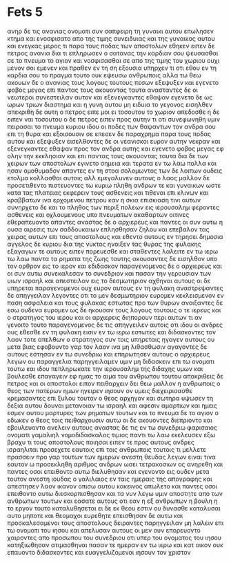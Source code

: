 # Fets 5
ανηρ δε τις ανανιας ονοματι συν σαπφειρη τη γυναικι αυτου επωλησεν κτημα 
και ενοσφισατο απο της τιμης συνειδυιας και της γυναικος αυτου και ενεγκας μερος τι παρα τους ποδας των αποστολων εθηκεν
ειπεν δε πετρος ανανια δια τι επληρωσεν ο σατανας την καρδιαν σου ψευσασθαι σε το πνευμα το αγιον και νοσφισασθαι σε απο της τιμης του χωριου
ουχι μενον σοι εμενεν και πραθεν εν τη ση εξουσια υπηρχεν τι οτι εθου εν τη καρδια σου το πραγμα τουτο ουκ εψευσω ανθρωποις αλλα τω θεω
ακουων δε ο ανανιας τους λογους τουτους πεσων εξεψυξεν και εγενετο φοβος μεγας επι παντας τους ακουοντας ταυτα
ανασταντες δε οι νεωτεροι συνεστειλαν αυτον και εξενεγκαντες εθαψαν 
εγενετο δε ως ωρων τριων διαστημα και η γυνη αυτου μη ειδυια το γεγονος εισηλθεν
απεκριθη δε αυτη ο πετρος ειπε μοι ει τοσουτου το χωριον απεδοσθε η δε ειπεν ναι τοσουτου
ο δε πετρος ειπεν προς αυτην τι οτι συνεφωνηθη υμιν πειρασαι το πνευμα κυριου ιδου οι ποδες των θαψαντων τον ανδρα σου επι τη θυρα και εξοισουσιν σε
επεσεν δε παραχρημα παρα τους ποδας αυτου και εξεψυξεν εισελθοντες δε οι νεανισκοι ευρον αυτην νεκραν και εξενεγκαντες εθαψαν προς τον ανδρα αυτης 
και εγενετο φοβος μεγας εφ ολην την εκκλησιαν και επι παντας τους ακουοντας ταυτα
δια δε των χειρων των αποστολων εγινετο σημεια και τερατα εν τω λαω πολλα και ησαν ομοθυμαδον απαντες εν τη στοα σολομωντος
των δε λοιπων ουδεις ετολμα κολλασθαι αυτοις αλλ εμεγαλυνεν αυτους ο λαος 
μαλλον δε προσετιθεντο πιστευοντες τω κυριω πληθη ανδρων τε και γυναικων 
ωστε κατα τας πλατειας εκφερειν τους ασθενεις και τιθεναι επι κλινων και κραββατων ινα ερχομενου πετρου καν η σκια επισκιαση τινι αυτων 
συνηρχετο δε και το πληθος των περιξ πολεων εις ιερουσαλημ φεροντες ασθενεις και οχλουμενους υπο πνευματων ακαθαρτων οιτινες εθεραπευοντο απαντες
αναστας δε ο αρχιερευς και παντες οι συν αυτω η ουσα αιρεσις των σαδδουκαιων επλησθησαν ζηλου
και επεβαλον τας χειρας αυτων επι τους αποστολους και εθεντο αυτους εν τηρησει δημοσια
αγγελος δε κυριου δια της νυκτος ηνοιξεν τας θυρας της φυλακης εξαγαγων τε αυτους ειπεν
πορευεσθε και σταθεντες λαλειτε εν τω ιερω τω λαω παντα τα ρηματα της ζωης ταυτης
ακουσαντες δε εισηλθον υπο τον ορθρον εις το ιερον και εδιδασκον παραγενομενος δε ο αρχιερευς και οι συν αυτω συνεκαλεσαν το συνεδριον και πασαν την γερουσιαν των υιων ισραηλ και απεστειλαν εις το δεσμωτηριον αχθηναι αυτους
οι δε υπηρεται παραγενομενοι ουχ ευρον αυτους εν τη φυλακη αναστρεψαντες δε απηγγειλαν
λεγοντες οτι το μεν δεσμωτηριον ευρομεν κεκλεισμενον εν παση ασφαλεια και τους φυλακας εστωτας προ των θυρων ανοιξαντες δε εσω ουδενα ευρομεν
ως δε ηκουσαν τους λογους τουτους ο τε ιερευς και ο στρατηγος του ιερου και οι αρχιερεις διηπορουν περι αυτων τι αν γενοιτο τουτο
παραγενομενος δε τις απηγγειλεν αυτοις οτι ιδου οι ανδρες ους εθεσθε εν τη φυλακη εισιν εν τω ιερω εστωτες και διδασκοντες τον λαον
τοτε απελθων ο στρατηγος συν τοις υπηρεταις ηγαγεν αυτους ου μετα βιας εφοβουντο γαρ τον λαον ινα μη λιθασθωσιν
αγαγοντες δε αυτους εστησαν εν τω συνεδριω και επηρωτησεν αυτους ο αρχιερευς
λεγων ου παραγγελια παρηγγειλαμεν υμιν μη διδασκειν επι τω ονοματι τουτω και ιδου πεπληρωκατε την ιερουσαλημ της διδαχης υμων και βουλεσθε επαγαγειν εφ ημας το αιμα του ανθρωπου τουτου
αποκριθεις δε πετρος και οι αποστολοι ειπον πειθαρχειν δει θεω μαλλον η ανθρωποις
ο θεος των πατερων ημων ηγειρεν ιησουν ον υμεις διεχειρισασθε κρεμασαντες επι ξυλου
τουτον ο θεος αρχηγον και σωτηρα υψωσεν τη δεξια αυτου δουναι μετανοιαν τω ισραηλ και αφεσιν αμαρτιων
και ημεις εσμεν αυτου μαρτυρες των ρηματων τουτων και το πνευμα δε το αγιον ο εδωκεν ο θεος τοις πειθαρχουσιν αυτω
οι δε ακουοντες διεπριοντο και εβουλευοντο ανελειν αυτους
αναστας δε τις εν τω συνεδριω φαρισαιος ονοματι γαμαλιηλ νομοδιδασκαλος τιμιος παντι τω λαω εκελευσεν εξω βραχυ τι τους αποστολους ποιησαι 
ειπεν τε προς αυτους ανδρες ισραηλιται προσεχετε εαυτοις επι τοις ανθρωποις τουτοις τι μελλετε πρασσειν
προ γαρ τουτων των ημερων ανεστη θευδας λεγων ειναι τινα εαυτον ω προσεκληθη αριθμος ανδρων ωσει τετρακοσιων ος ανηρεθη και παντες οσοι επειθοντο αυτω διελυθησαν και εγενοντο εις ουδεν
μετα τουτον ανεστη ιουδας ο γαλιλαιος εν ταις ημεραις της απογραφης και απεστησεν λαον ικανον οπισω αυτου κακεινος απωλετο και παντες οσοι επειθοντο αυτω διεσκορπισθησαν
και τα νυν λεγω υμιν αποστητε απο των ανθρωπων τουτων και εασατε αυτους οτι εαν η εξ ανθρωπων η βουλη η το εργον τουτο καταλυθησεται
ει δε εκ θεου εστιν ου δυνασθε καταλυσαι αυτο μηποτε και θεομαχοι ευρεθητε
επεισθησαν δε αυτω και προσκαλεσαμενοι τους αποστολους δειραντες παρηγγειλαν μη λαλειν επι τω ονοματι του ιησου και απελυσαν αυτους
οι μεν ουν επορευοντο χαιροντες απο προσωπου του συνεδριου οτι υπερ του ονοματος του ιησου κατηξιωθησαν ατιμασθηναι
πασαν τε ημεραν εν τω ιερω και κατ οικον ουκ επαυοντο διδασκοντες και ευαγγελιζομενοι ιησουν τον χριστον
